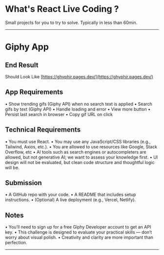 
# What's React Live Coding ?

Small projects for you to try to solve. Typically in less than 60min.

-------------------------------------------------------

# Giphy App

## End Result

Should Look Like [https://ghyphir.pages.dev/](https://ghyphir.pages.dev/)


##  App Requirements

• Show trending gifs (Giphy API) when no search text is applied
• Search gifs by text (Giphy API)
• Handle loading and error
• View more button
• Persist last search in browser
• Copy gif URL on click

## Technical Requirements

• You must use React.
• You may use any JavaScript/CSS libraries (e.g., Tailwind, Axios, etc.).
• You are allowed to use resources like Google, Stack Overflow, etc
• AI tools such as search engines or autocompleters are allowed, but not generative AI; we want to assess your knowledge first.
• UI design will not be evaluated, but clean code structure and thoughtful logic will be.

## Submission

• A GitHub repo with your code.
• A README that includes setup instructions.
• (Optional) A live deployment (e.g., Vercel, Netlify).

## Notes

• You’ll need to sign up for a free Giphy Developer account to get an API key.
• This challenge is designed to evaluate your practical skills — don’t worry about visual
polish.
• Creativity and clarity are more important than perfection.

-------------------------------------------------------



